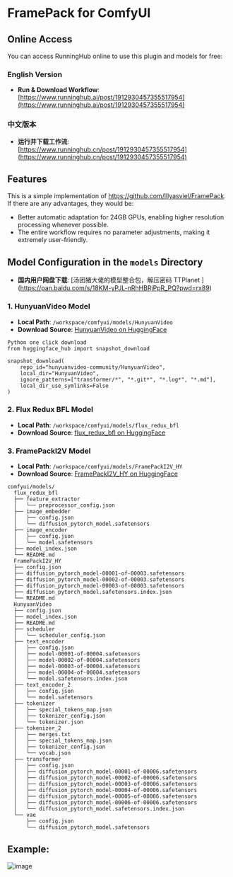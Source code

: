 # FramePack for ComfyUI

## Online Access
You can access RunningHub online to use this plugin and models for free:
### English Version
- **Run & Download Workflow**:  
  [https://www.runninghub.ai/post/1912930457355517954](https://www.runninghub.ai/post/1912930457355517954)
### 中文版本
- **运行并下载工作流**:  
  [https://www.runninghub.cn/post/1912930457355517954](https://www.runninghub.cn/post/1912930457355517954)

## Features  
This is a simple implementation of https://github.com/lllyasviel/FramePack. If there are any advantages, they would be:  
- Better automatic adaptation for 24GB GPUs, enabling higher resolution processing whenever possible.  
- The entire workflow requires no parameter adjustments, making it extremely user-friendly.  

## Model Configuration in the `models` Directory
- **国内用户网盘下载**:  [汤团猪大佬的模型整合包，解压密码 TTPlanet ] (https://pan.baidu.com/s/18KM-yPJL-nRhHBRjPpR_PQ?pwd=rx89) 
### 1. HunyuanVideo Model
- **Local Path**: `/workspace/comfyui/models/HunyuanVideo`
- **Download Source**: [HunyuanVideo on HuggingFace](https://huggingface.co/hunyuanvideo-community/HunyuanVideo/tree/main)
```
Python one click download
from huggingface_hub import snapshot_download

snapshot_download(
    repo_id="hunyuanvideo-community/HunyuanVideo",
    local_dir="HunyuanVideo",
    ignore_patterns=["transformer/*", "*.git*", "*.log*", "*.md"],
    local_dir_use_symlinks=False
)
```
### 2. Flux Redux BFL Model
- **Local Path**: `/workspace/comfyui/models/flux_redux_bfl`
- **Download Source**: [flux_redux_bfl on HuggingFace](https://huggingface.co/lllyasviel/flux_redux_bfl/tree/main)

### 3. FramePackI2V Model
- **Local Path**: `/workspace/comfyui/models/FramePackI2V_HY`
- **Download Source**: [FramePackI2V_HY on HuggingFace](https://huggingface.co/lllyasviel/FramePackI2V_HY/tree/main)
```
comfyui/models/
  flux_redux_bfl
  ├── feature_extractor
  │   └── preprocessor_config.json
  ├── image_embedder
  │   ├── config.json
  │   └── diffusion_pytorch_model.safetensors
  ├── image_encoder
  │   ├── config.json
  │   └── model.safetensors
  ├── model_index.json
  └── README.md
  FramePackI2V_HY
  ├── config.json
  ├── diffusion_pytorch_model-00001-of-00003.safetensors
  ├── diffusion_pytorch_model-00002-of-00003.safetensors
  ├── diffusion_pytorch_model-00003-of-00003.safetensors
  ├── diffusion_pytorch_model.safetensors.index.json
  └── README.md
  HunyuanVideo
  ├── config.json
  ├── model_index.json
  ├── README.md
  ├── scheduler
  │   └── scheduler_config.json
  ├── text_encoder
  │   ├── config.json
  │   ├── model-00001-of-00004.safetensors
  │   ├── model-00002-of-00004.safetensors
  │   ├── model-00003-of-00004.safetensors
  │   ├── model-00004-of-00004.safetensors
  │   └── model.safetensors.index.json
  ├── text_encoder_2
  │   ├── config.json
  │   └── model.safetensors
  ├── tokenizer
  │   ├── special_tokens_map.json
  │   ├── tokenizer_config.json
  │   └── tokenizer.json
  ├── tokenizer_2
  │   ├── merges.txt
  │   ├── special_tokens_map.json
  │   ├── tokenizer_config.json
  │   └── vocab.json
  ├── transformer
  │   ├── config.json
  │   ├── diffusion_pytorch_model-00001-of-00006.safetensors
  │   ├── diffusion_pytorch_model-00002-of-00006.safetensors
  │   ├── diffusion_pytorch_model-00003-of-00006.safetensors
  │   ├── diffusion_pytorch_model-00004-of-00006.safetensors
  │   ├── diffusion_pytorch_model-00005-of-00006.safetensors
  │   ├── diffusion_pytorch_model-00006-of-00006.safetensors
  │   └── diffusion_pytorch_model.safetensors.index.json
  └── vae
      ├── config.json
      └── diffusion_pytorch_model.safetensors
```
## Example:
![image](https://github.com/user-attachments/assets/ea936caf-c0ca-48f4-af20-64090771d382)

